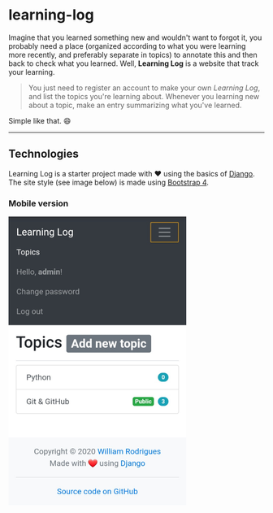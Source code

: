 # learning-log

Imagine that you learned something new and wouldn't want to forgot it, you probably need a place (organized according to what you were learning more recently, and preferably separate in topics) to annotate this and then back to check what you learned. Well, **Learning Log** is a website that track your learning.

> You just need to register an account to make your own *Learning Log*, and list the topics you're learning about. Whenever you learning new about a topic, make an entry summarizing what you've learned.

Simple like that. :smile:

---

## Technologies

Learning Log is a starter project made with :heart: using the basics of [Django](https://www.djangoproject.com). The site style (see image below) is made using [Bootstrap 4](https://getbootstrap.com).

### Mobile version

<img src="images/learning-log-mobile.jpg" alt="Learning Log mobile version" style="width: 350px">
